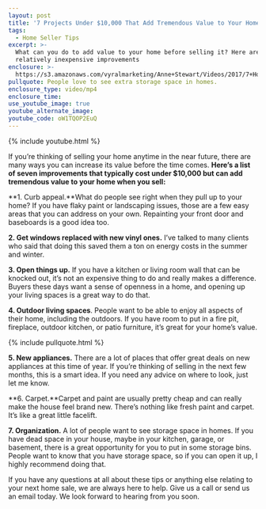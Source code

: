 ```yaml
---
layout: post
title: '7 Projects Under $10,000 That Add Tremendous Value to Your Home'
tags:
  - Home Seller Tips
excerpt: >-
  What can you do to add value to your home before selling it? Here are seven
  relatively inexpensive improvements
enclosure: >-
  https://s3.amazonaws.com/vyralmarketing/Anne+Stewart/Videos/2017/7+Home+Improvements+-+Oregon+Real+Estate+Agent.mp4
pullquote: People love to see extra storage space in homes.
enclosure_type: video/mp4
enclosure_time:
use_youtube_image: true
youtube_alternate_image:
youtube_code: oW1TQOP2EuQ
---
```



{% include youtube.html %}

If you’re thinking of selling your home anytime in the near future, there are many ways you can increase its value before the time comes. **Here’s a list of seven improvements that typically cost under $10,000 but can add tremendous value to your home when you sell:**

**1. Curb appeal.**What do people see right when they pull up to your home? If you have flaky paint or landscaping issues, those are a few easy areas that you can address on your own. Repainting your front door and baseboards is a good idea too.

**2. Get windows replaced with new vinyl ones.** I’ve talked to many clients who said that doing this saved them a ton on energy costs in the summer and winter.

**3. Open things up.** If you have a kitchen or living room wall that can be knocked out, it’s not an expensive thing to do and really makes a difference. Buyers these days want a sense of openness in a home, and opening up your living spaces is a great way to do that.

**4. Outdoor living spaces**. People want to be able to enjoy all aspects of their home, including the outdoors. If you have room to put in a fire pit, fireplace, outdoor kitchen, or patio furniture, it’s great for your home’s value.

{% include pullquote.html %}

**5. New appliances.** There are a lot of places that offer great deals on new appliances at this time of year. If you’re thinking of selling in the next few months, this is a smart idea. If you need any advice on where to look, just let me know.

**6. Carpet.**Carpet and paint are usually pretty cheap and can really make the house feel brand new. There’s nothing like fresh paint and carpet. It’s like a great little facelift.

**7. Organization.** A lot of people want to see storage space in homes. If you have dead space in your house, maybe in your kitchen, garage, or basement, there is a great opportunity for you to put in some storage bins. People want to know that you have storage space, so if you can open it up, I highly recommend doing that.

If you have any questions at all about these tips or anything else relating to your next home sale, we are always here to help. Give us a call or send us an email today. We look forward to hearing from you soon.